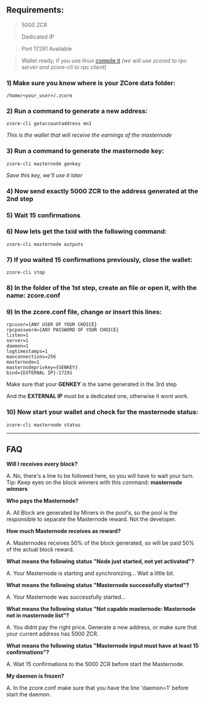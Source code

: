  ## **Requirements:**

> 5000 ZCR

> Dedicated IP

> Port 17291 Available

> Wallet ready, if you use linux [compile it](https://github.com/zcore-coin/source-code/wiki/How-to-compile-ZCore-on-Linux)
_(we will use zcored to rpc server and zcore-cli to rpc client)_




### 1) Make sure you know where is your ZCore data folder:

`/home/<your_user>/.zcore`   


### 2) Run a command to generate a new address:

`zcore-cli getaccountaddress mn1`

_This is the wallet that will receive the earnings of the masternode_


### 3) Run a command to generate the masternode key:

`zcore-cli masternode genkey`

_Save this key, we'll use it later_



### 4) Now send exactly 5000 ZCR to the address generated at the 2nd step

### 5) Wait 15 confirmations 

### 6) Now lets get the txid with the following command:

`zcore-cli masternode outputs`



### 7) If you waited 15 confirmations previously, close the wallet:

`zcore-cli stop`



### 8) In the folder of the 1st step, create an file or open it, with the name: zcore.conf

### 9) In the zcore.conf file, change or insert this lines:

```
rpcuser={ANY USER OF YOUR CHOICE}
rpcpassword={ANY PASSWORD OF YOUR CHOICE}
listen=1
server=1
daemon=1
logtimestamps=1
maxconnections=256
masternode=1
masternodeprivkey={GENKEY}
bind={EXTERNAL IP}:17291
```
 
Make sure that your **GENKEY** is the same generated in the 3rd step
 
And the **EXTERNAL IP** must be a dedicated one, otherwise it wont work.

### 10) Now start your wallet and check for the masternode status:
`zcore-cli masternode status`



***

## **FAQ**

**Will I receives every block?**

A. No, there's a line to be followed here, so you will have to wait your turn.
Tip: Keep eyes on the block winners with this command: **masternode winners**

**Who pays the Masternode?**

A. All Block are generated by Miners in the pool's, so the pool is the responsible to  separate the Masternode reward. 
Not the developer.

**How much Masternode receives as reward?**

A. Masternodes receives 50% of the block generated, so will be paid 50% of the actual block reward.

**What means the following status "Node just started, not yet activated"?**

A. Your Masternode is starting and synchronizing... Wait a little bit.

**What means the following status "Masternode successfully started"?**

A. Your Masternode was successfully started... 

**What means the following status "Not capable masternode: Masternode not in masternode list"?**

A. You didnt pay the right price. Generate a new address, or make sure that your current address has 5000 ZCR. 

**What means the following status "Masternode input must have at least 15 confirmations"?**

A. Wait 15 confirmations to the 5000 ZCR before start the Masternode.

**My daemon is frozen?**

A. In the zcore.conf make sure that you have the line 'daemon=1' before start the daemon.